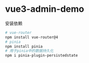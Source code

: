 # vue3-admin-demo

安装依赖

```sh
# vue-router
npm install vue-router@4
# pinia
npm install pinia
# 用于pinia中的数据持久化
npm i pinia-plugin-persistedstate
```
